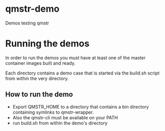 # qmstr-demo
Demos testing qmstr

# Running the demos
In order to run the demos you must have at least one of the master container images built and ready.

Each directory contains a demo case that is started via the build.sh script from within the very directory.

## How to run the demo
- Export QMSTR_HOME to a directory that contains a bin directory containing symlinks to qmstr-wrapper.
- Also the qmstr-cli must be available on your PATH
- run build.sh from within the demo's directory